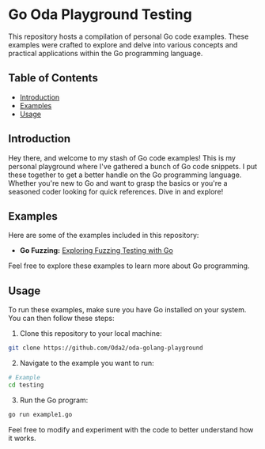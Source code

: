 # Go Oda Playground Testing

This repository hosts a compilation of personal Go code examples. These examples were crafted to explore and delve into various concepts and practical applications within the Go programming language.

## Table of Contents

- [Introduction](#introduction)
- [Examples](#examples)
- [Usage](#usage)

## Introduction

Hey there, and welcome to my stash of Go code examples! This is my personal playground where I've gathered a bunch of Go code snippets. I put these together to get a better handle on the Go programming language. Whether you're new to Go and want to grasp the basics or you're a seasoned coder looking for quick references. Dive in and explore!

## Examples

Here are some of the examples included in this repository:

- **Go Fuzzing:** [Exploring Fuzzing Testing with Go](./testing/main.go)

Feel free to explore these examples to learn more about Go programming.

## Usage

To run these examples, make sure you have Go installed on your system. You can then follow these steps:

1. Clone this repository to your local machine:

```bash
git clone https://github.com/Oda2/oda-golang-playground
```

2. Navigate to the example you want to run:

```bash
# Example
cd testing
```

3. Run the Go program:

```bash
go run example1.go
```

Feel free to modify and experiment with the code to better understand how it works.